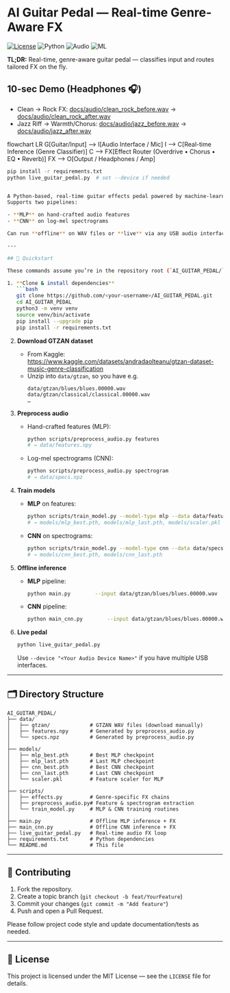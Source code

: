 # AI Guitar Pedal — Real-time Genre-Aware FX

[![License](https://img.shields.io/badge/License-MIT-green.svg)](LICENSE)
![Python](https://img.shields.io/badge/Python-3.10+-blue.svg)
![Audio](https://img.shields.io/badge/Audio-Real--time-informational.svg)
![ML](https://img.shields.io/badge/ML-CNN%20%7C%20MLP-informational.svg)

**TL;DR:** Real-time, genre-aware guitar pedal — classifies input and routes tailored FX on the fly.

## 10-sec Demo (Headphones 🎧)
- Clean → Rock FX: [docs/audio/clean_rock_before.wav](docs/audio/clean_rock_before.wav) → [docs/audio/clean_rock_after.wav](docs/audio/clean_rock_after.wav)  
- Jazz Riff → Warmth/Chorus: [docs/audio/jazz_before.wav](docs/audio/jazz_before.wav) → [docs/audio/jazz_after.wav](docs/audio/jazz_after.wav)

flowchart LR
  G[Guitar/Input] --> I[Audio Interface / Mic]
  I --> C[Real-time Inference (Genre Classifier)]
  C --> FX[Effect Router (Overdrive • Chorus • EQ • Reverb)]
  FX --> O[Output / Headphones / Amp]


```bash
pip install -r requirements.txt
python live_guitar_pedal.py  # set --device if needed


A Python-based, real-time guitar effects pedal powered by machine-learning genre classification.  
Supports two pipelines:

- **MLP** on hand-crafted audio features  
- **CNN** on log-mel spectrograms  

Can run **offline** on WAV files or **live** via any USB audio interface.

---

## 🚀 Quickstart

These commands assume you’re in the repository root (`AI_GUITAR_PEDAL/`) and have Python 3.9+ installed.

1. **Clone & install dependencies**  
   ```bash
   git clone https://github.com/<your-username>/AI_GUITAR_PEDAL.git
   cd AI_GUITAR_PEDAL
   python3 -m venv venv
   source venv/bin/activate
   pip install --upgrade pip
   pip install -r requirements.txt
   ```

2. **Download GTZAN dataset**  
   - From Kaggle:  
     https://www.kaggle.com/datasets/andradaolteanu/gtzan-dataset-music-genre-classification  
   - Unzip into `data/gtzan`, so you have e.g.  
     ```
     data/gtzan/blues/blues.00000.wav
     data/gtzan/classical/classical.00000.wav
     …
     ```

3. **Preprocess audio**  
   - Hand-crafted features (MLP):  
     ```bash
     python scripts/preprocess_audio.py features
     # → data/features.npy
     ```  
   - Log-mel spectrograms (CNN):  
     ```bash
     python scripts/preprocess_audio.py spectrogram
     # → data/specs.npz
     ```

4. **Train models**  
   - **MLP** on features:  
     ```bash
     python scripts/train_model.py --model-type mlp --data data/features.npy
     # → models/mlp_best.pth, models/mlp_last.pth, models/scaler.pkl
     ```  
   - **CNN** on spectrograms:  
     ```bash
     python scripts/train_model.py --model-type cnn --data data/specs.npz
     # → models/cnn_best.pth, models/cnn_last.pth
     ```

5. **Offline inference**  
   - **MLP** pipeline:  
     ```bash
     python main.py        --input data/gtzan/blues/blues.00000.wav        --output out_mlp.wav        --model models/mlp_best.pth        --scaler models/scaler.pkl
     ```  
   - **CNN** pipeline:  
     ```bash
     python main_cnn.py        --input data/gtzan/blues/blues.00000.wav        --output out_cnn.wav        --model models/cnn_best.pth
     ```

6. **Live pedal**  
   ```bash
   python live_guitar_pedal.py
   ```  
   Use `--device "<Your Audio Device Name>"` if you have multiple USB interfaces.

---

## 🗂️ Directory Structure

```
AI_GUITAR_PEDAL/
├── data/
│   ├── gtzan/             # GTZAN WAV files (download manually)
│   ├── features.npy       # Generated by preprocess_audio.py
│   └── specs.npz          # Generated by preprocess_audio.py
│
├── models/
│   ├── mlp_best.pth       # Best MLP checkpoint
│   ├── mlp_last.pth       # Last MLP checkpoint
│   ├── cnn_best.pth       # Best CNN checkpoint
│   ├── cnn_last.pth       # Last CNN checkpoint
│   └── scaler.pkl         # Feature scaler for MLP
│
├── scripts/
│   ├── effects.py         # Genre-specific FX chains
│   ├── preprocess_audio.py# Feature & spectrogram extraction
│   └── train_model.py     # MLP & CNN training routines
│
├── main.py                # Offline MLP inference + FX
├── main_cnn.py            # Offline CNN inference + FX
├── live_guitar_pedal.py   # Real-time audio FX loop
├── requirements.txt       # Python dependencies
└── README.md              # This file
```

---

## 🤝 Contributing

1. Fork the repository.  
2. Create a topic branch (`git checkout -b feat/YourFeature`)  
3. Commit your changes (`git commit -m "Add feature"`)  
4. Push and open a Pull Request.

Please follow project code style and update documentation/tests as needed.

---

## 📝 License

This project is licensed under the MIT License — see the `LICENSE` file for details.
